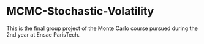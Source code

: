# MCMC-Stochastic-Volatility
This is the final group project of the Monte Carlo course pursued during the 2nd year at Ensae ParisTech.
